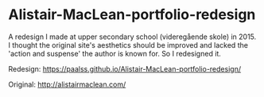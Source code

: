 # Alistair-MacLean-portfolio-redesign
A redesign I made at upper secondary school (videregående skole) in 2015. I thought the original site's aesthetics should be improved and lacked the 'action and suspense' the author is known for. So I redesigned it.

Redesign: https://paalss.github.io/Alistair-MacLean-portfolio-redesign/

Original: http://alistairmaclean.com/